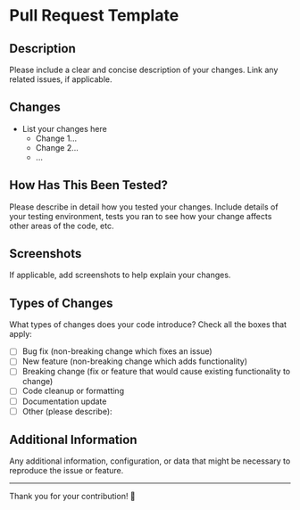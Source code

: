 # Pull Request Template

## Description

Please include a clear and concise description of your changes. Link any related issues, if applicable.

## Changes

- List your changes here
    - Change 1...
    - Change 2...
    - ...

## How Has This Been Tested?

Please describe in detail how you tested your changes. Include details of your testing environment, tests you ran to see how your change affects other areas of the code, etc.

## Screenshots

If applicable, add screenshots to help explain your changes.

## Types of Changes

What types of changes does your code introduce? Check all the boxes that apply:

- [ ] Bug fix (non-breaking change which fixes an issue)
- [ ] New feature (non-breaking change which adds functionality)
- [ ] Breaking change (fix or feature that would cause existing functionality to change)
- [ ] Code cleanup or formatting
- [ ] Documentation update
- [ ] Other (please describe):

## Additional Information

Any additional information, configuration, or data that might be necessary to reproduce the issue or feature.

---
Thank you for your contribution! 🚀